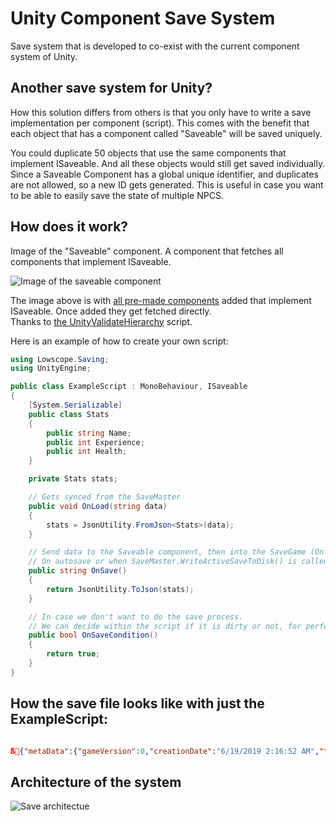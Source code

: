 # Unity Component Save System
Save system that is developed to co-exist with the current component system of Unity.

## Another save system for Unity?
How this solution differs from others is that you only have to write a save implementation per component (script).
This comes with the benefit that each object that has a component called "Saveable" will be saved uniquely.

You could duplicate 50 objects that use the same components that implement ISaveable. And all these objects would still get saved individually. Since a Saveable Component has a global unique identifier, and duplicates are not allowed, so a new ID gets generated.
This is useful in case you want to be able to easily save the state of multiple NPCS.

## How does it work?

Image of the "Saveable" component. 
A component that fetches all components that implement ISaveable.

![Image of the saveable component](https://github.com/AlexMeesters/ComponentSaveSystem/blob/master/Images/Component-AddedSampleComponents.PNG)

The image above is with [all pre-made components](https://github.com/AlexMeesters/ComponentSaveSystem/tree/master/Assets/Plugins/Lowscope/ComponentSaveSystem/Components) added that implement ISaveable.                   Once added they get fetched directly.              
Thanks to [the UnityValidateHierarchy](https://github.com/AlexMeesters/UnityValidateHierarchy) script.

Here is an example of how to create your own script:

```csharp
using Lowscope.Saving;
using UnityEngine;

public class ExampleScript : MonoBehaviour, ISaveable
{
    [System.Serializable]
    public class Stats
    {
        public string Name;
        public int Experience;
        public int Health;
    }

    private Stats stats;

    // Gets synced from the SaveMaster
    public void OnLoad(string data)
    {
        stats = JsonUtility.FromJson<Stats>(data);
    }

    // Send data to the Saveable component, then into the SaveGame (On request of the save master)
    // On autosave or when SaveMaster.WriteActiveSaveToDisk() is called
    public string OnSave()
    {
        return JsonUtility.ToJson(stats);
    }

    // In case we don't want to do the save process.
    // We can decide within the script if it is dirty or not, for performance.
    public bool OnSaveCondition()
    {
        return true;
    }
}
```

## How the save file looks like with just the ExampleScript:

```json

ß{"metaData":{"gameVersion":0,"creationDate":"6/19/2019 2:16:52 AM","timePlayed":"00:00:02","lastActiveScene":"TestScene","lastAdditiveScenes":[]},"saveData":[{"guid":"TestScene-GameObject-d5f95","data":"{\"saveStructures\":[{\"identifier\":\"ExampleScript 915ce\",\"data\":\"{\\\"Name\\\":\\\"Test\\\",\\\"Experience\\\":25,\\\"Health\\\":25}\"}]}"}]}

```


## Architecture of the system

![Save architectue](https://github.com/AlexMeesters/ComponentSaveSystem/blob/master/Images/savearchitecture.jpg)


